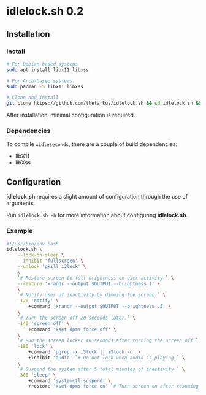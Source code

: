 # idlelock.sh 0.2


## Installation

### Install
```sh
# For Debian-based systems
sudo apt install libx11 libxss

# For Arch-based systems
sudo pacman -S libx11 libxss

# Clone and install
git clone https://github.com/thetarkus/idlelock.sh && cd idlelock.sh && make && sudo make install
```
After installation, minimal configuration is required.

### Dependencies
To compile `xidleseconds`, there are a couple of build dependencies:
* libX11
* libXss

## Configuration
**idlelock.sh** requires a slight amount of configuration through the use of arguments.

Run `idlelock.sh -h` for more information about configuring **idlelock.sh**.

### Example
```sh
#!/usr/bin/env bash
idlelock.sh \
	--lock-on-sleep \
	--inhibit 'fullscreen' \
	--unlock 'pkill i3lock' \
	\
	`# Restore screen to full brightness on user activity.` \
	--restore 'xrandr --output $OUTPUT --brightness 1' \
	\
	`# Notify user of inactivity by dimming the screen.` \
	-120 'notify' \
		+command 'xrandr --output $OUTPUT --brightness .5' \
	\
	`# Turn the screen off 20 seconds later.` \
	-140 'screen off' \
		+command 'xset dpms force off' \
	\
	`# Run the screen locker 40 seconds after turning the screen off.` \
	-180 'lock' \
		+command 'pgrep -x i3lock || i3lock -n' \
		+inhibit 'audio' `# Do not lock when audio is playing.` \
	\
	`# Suspend the system after 5 total minutes of inactivity.` \
	-300 'sleep' \
		+command 'systemctl suspend' \
		+restore 'xset dpms force on' `# Turn screen on after resuming from sleep.`
```
